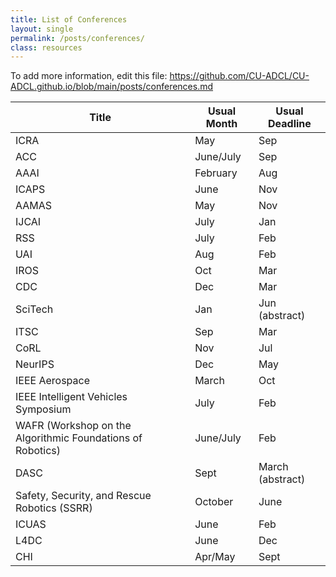 ```yaml
---
title: List of Conferences
layout: single 
permalink: /posts/conferences/
class: resources
---
```


To add more information, edit this file: https://github.com/CU-ADCL/CU-ADCL.github.io/blob/main/posts/conferences.md

|Title|Usual Month|Usual Deadline|
|-----|----|----|
|ICRA | May | Sep  |
|ACC | June/July | Sep |
|AAAI | February | Aug |
|ICAPS| June | Nov|
|AAMAS | May | Nov|
|IJCAI | July | Jan |
|RSS | July | Feb |
|UAI | Aug | Feb |
|IROS | Oct | Mar |
|CDC | Dec | Mar |
|SciTech | Jan | Jun (abstract) |
|ITSC | Sep | Mar |
|CoRL | Nov | Jul |
|NeurIPS | Dec | May |
|IEEE Aerospace | March | Oct |
|IEEE Intelligent Vehicles Symposium | July | Feb |
|WAFR (Workshop on the Algorithmic Foundations of Robotics) | June/July | Feb |
| DASC | Sept | March (abstract) |
| Safety, Security, and Rescue Robotics (SSRR) | October | June |
|ICUAS | June | Feb |
|L4DC | June | Dec |
|CHI  | Apr/May | Sept |
